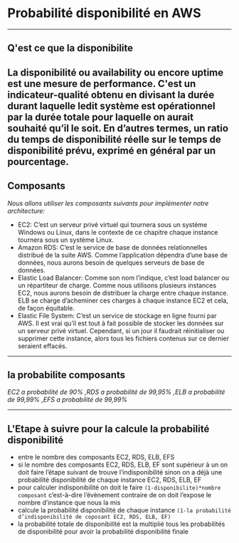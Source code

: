 # Probabilité disponibilité en AWS
----------------------------------------------------------------------------------------
## Q'est ce que la disponibilite
 __La disponibilité__ ou __availability__ ou encore __uptime__ est une mesure de performance.  C'est un
indicateur-qualité obtenu en divisant la durée durant laquelle ledit système est opérationnel  par
la durée totale pour laquelle on aurait souhaité qu’il le soit.  En d’autres termes, un ratio du
temps de disponibilité réelle sur le temps de disponibilité prévu, exprimé en général par un
pourcentage.
-------------------------------
## Composants
 *Nous allons utiliser les composants suivants pour implémenter notre architecture:*
* EC2: C’est un serveur privé virtuel qui tournera sous un système Windows ou Linux,
dans le contexte de ce chapitre chaque instance tournera sous un système Linux.
* Amazon RDS: C’est le service de base de données relationnelles distribué de la suite
AWS. Comme l’application dépendra d’une base de données, nous aurons besoin de
quelques serveurs de base de données.
* Elastic Load Balancer: Comme son nom l’indique, c’est load balancer ou un répartiteur
de charge. Comme nous utilisons plusieurs instances EC2, nous aurons besoin de
distribuer la charge entre chaque instance. ELB se charge d’acheminer ces charges à
chaque instance EC2 et cela, de façon équitable.
* Elastic File System: C’est un service de stockage en ligne fourni par AWS. Il est vrai qu’il
est tout à fait possible de stocker les données sur un serveur privé virtuel. Cependant, si
un jour il faudrait réinitialiser ou supprimer cette instance, alors tous les fichiers contenus
sur ce dernier seraient effacés.
--------------------------------
## la probabilite composants
*EC2 a probabilité de 90% ,RDS a probabilité de 99,95% ,ELB a probabilité de 99,99% ,EFS a probabilité de 99,99%*

---------------------------------------------------------------------------
## L'Etape à suivre pour la calcule la probabilité disponibilité 
* entre le nombre des composants EC2, RDS, ELB, EFS
* si le nombre des composants EC2, RDS, ELB, EF sont supérieur à un on doit faire  l’étape suivant de trouve l’indisponibilité sinon on a déjà une probabilité disponibilité de chaque instance EC2, RDS, ELB, EF
* pour calculer indisponibilité on doit le faire `(1-disponibilite)*nombre composant` c’est-à-dire l’évènement contraire de on doit l’expose le nombre d’instance que nous la mis 
* calcule la probabilité disponibilité de chaque instance  `(1-la probabilité d’indisponibilité de coposant EC2, RDS, ELB, EF)`
* la probabilité totale de disponibilité est la multiplié tous les probabilités de disponibilité pour avoir la probabilité disponibilité finale

